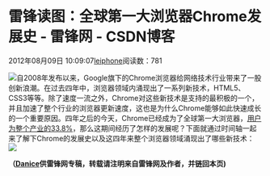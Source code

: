 
# 雷锋读图：全球第一大浏览器Chrome发展史 - 雷锋网 - CSDN博客


2012年08月09日 10:09:07[leiphone](https://me.csdn.net/leiphone)阅读数：781


![](http://www.leiphone.com/wp-content/uploads/2012/08/images21.jpg)自2008年发布以来，Google旗下的Chrome浏览器给网络技术行业带来了一股创新浪潮。在过去四年中，浏览器领域内涌现出了一系列新技术，HTML5、CSS3等等。除了速度一流之外，Chrome对这些新技术是支持的最积极的一个，并且加速了整个行业的浏览器更新速度，这也是为什么Chrome能够如此快速成长的一个重要原因。四年之后的今天，Chrome已经成为了全球第一大浏览器，[用户为整个产业的33.8%](http://www.leiphone.com/google-chrome-1-3.html)，那么这期间经历了怎样的发展呢？下面就通过时间轴一起来了解下Chrome的发展史以及这四年来整个浏览器领域涌现出了哪些新技术：
![](http://www.leiphone.com/wp-content/uploads/2012/08/HistoryofChrome.jpg)

**（****[Danice](http://www.leiphone.com/author/danice)****供****雷锋网****专稿，转载请注明来自雷锋网及作者，并链回本页)**

